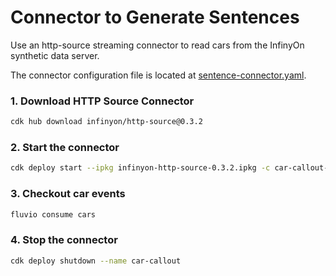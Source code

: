 # Connector to Generate Sentences

Use an http-source streaming connector to read cars from the InfinyOn synthetic data server. 

The connector configuration file is located at [sentence-connector.yaml](sentence-connector.yaml).

### 1. Download HTTP Source Connector

```bash
cdk hub download infinyon/http-source@0.3.2
```

### 2. Start the connector

```bash
cdk deploy start --ipkg infinyon-http-source-0.3.2.ipkg -c car-callout-connector.yaml
```

### 3. Checkout  car events

```bash
fluvio consume cars
```

### 4. Stop the connector

```bash
cdk deploy shutdown --name car-callout
```
